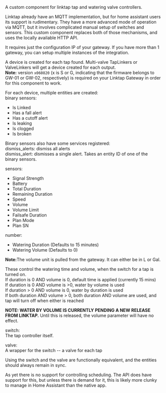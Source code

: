 A custom component for linktap tap and watering valve controllers.


Linktap already have an MQTT implementation, but for home assistant users its support is rudimentary. They have a more advanced mode of operation via MQTT, but it involves complicated manual setup of switches and sensors.
This custom component replaces both of those mechanisms, and uses the locally available HTTP API.

It requires just the configuration IP of your gateway. If you have more than 1 gateway, you can setup multiple instances of the integration.

A device is created for each tap found. Multi-valve TapLinkers or ValveLinkers will get a device created for each output.
<br><b>Note:</b> version `x060820` (x is S or G, indicating that the firmware belongs to GW-01 or GW-02, respectively) is required on your Linktap Gateway in order for this component to work.

For each device, multiple entities are created:<br>
binary sensors:
<ul>
<li>Is Linked</li>
<li>Has a fall alert</li>
<li>Has a cutoff alert</li>
<li>Is leaking</li>
<li>Is clogged</li>
<li>Is broken</li>
</ul>

Binary sensors also have some services registered:<br/>
dismiss_alerts: dismiss all alerts<br/>
dismiss_alert: dismisses a single alert. Takes an entity ID of one of the binary sensors.

sensors:
<ul>
<li>Signal Strength</li>
<li>Battery</li>
<li>Total Duration</li>
<li>Remaining Duration</li>
<li>Speed</li>
<li>Volume</li>
<li>Volume Limit</li>
<li>Failsafe Duration</li>
<li>Plan Mode</li>
<li>Plan SN</li>
</ul>

number:
<ul>
<li>Watering Duration (Defaults to 15 minutes)</li>
<li>Watering Volume (Defaults to 0)</li>
</ul>
<p><strong>Note:</strong>The volume unit is pulled from the gateway. It can either be in L or Gal.</p>

These control the watering time and volume, when the switch for a tap is turned on.<br/>
If duration is 0 AND volume is 0, default time is applied (currently 15 mins)<br/>
If duration is 0 AND volume is >0, water by volume is used<br/>
If duration > 0 AND volume is 0, water by duration is used<br/>
If both duration AND volume > 0, both duration AND volume are used, and tap will turn off when either is reached<br/>

<p><strong>NOTE: WATER BY VOLUME IS CURRENTLY PENDING A NEW RELEASE FROM LINKTAP.</strong> Until this is released, the volume parameter will have no effect.</p>

switch:<br/>
The tap controller itself.

valve:<br/>
A wrapper for the switch -- a valve for each tap

Using the switch and the valve are functionally equivalent, and the entities should always remain in sync.


As yet there is no support for controlling scheduling. The API does have support for this, but unless there is demand for it, this is likely more clunky to manage in Home Assistant than the native app.

